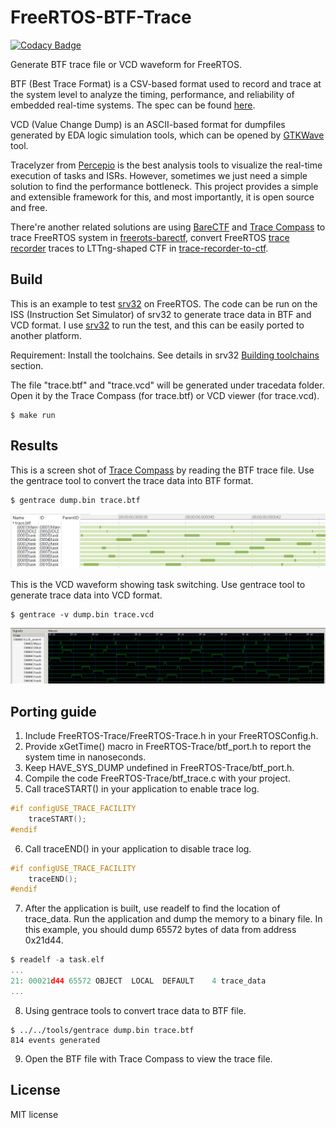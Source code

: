 # FreeRTOS-BTF-Trace

[![Codacy Badge](https://app.codacy.com/project/badge/Grade/f952ae549fe94c2b88401a2cf935359b)](https://www.codacy.com/gh/kuopinghsu/FreeRTOS-BTF-Trace/dashboard?utm_source=github.com&amp;utm_medium=referral&amp;utm_content=kuopinghsu/FreeRTOS-BTF-Trace&amp;utm_campaign=Badge_Grade)

Generate BTF trace file or VCD waveform for FreeRTOS.

BTF (Best Trace Format) is a CSV-based format used to record and trace at the system level to analyze the timing, performance, and reliability of embedded real-time systems. The spec can be found [here](https://assets.vector.com/cms/content/products/TA_Tool_Suite/Docs/BTF_Specification.pdf).

VCD (Value Change Dump) is an ASCII-based format for dumpfiles generated by EDA logic simulation tools, which can be opened by [GTKWave](http://gtkwave.sourceforge.net) tool.

Tracelyzer from [Percepio](https://percepio.com/tracealyzer/) is the best analysis tools to visualize the real-time execution of tasks and ISRs. However, sometimes we just need a simple solution to find the performance bottleneck. This project provides a simple and extensible framework for this, and most importantly, it is open source and free.

There're another related solutions are using [BareCTF](https://barectf.org/) and [Trace Compass](https://www.eclipse.org/tracecompass/) to trace FreeRTOS system in [freerots-barectf](https://github.com/gpollo/freertos-barectf), convert FreeRTOS [trace recorder](https://github.com/percepio/TraceRecorderSource) traces to LTTng-shaped CTF in [trace-recorder-to-ctf](https://github.com/jonlamb-gh/trace-recorder-to-ctf).

## Build

This is an example to test [srv32](https://github.com/kuopinghsu/srv32) on FreeRTOS. The code can be run on the ISS (Instruction Set Simulator) of srv32 to generate trace data in BTF and VCD format. I use [srv32](https://github.com/kuopinghsu/srv32) to run the test, and this can be easily ported to another platform.

Requirement: Install the toolchains. See details in srv32 [Building toolchains](https://github.com/kuopinghsu/srv32#building-toolchains) section.

The file "trace.btf" and "trace.vcd" will be generated under tracedata folder. Open it by the Trace Compass (for trace.btf) or VCD viewer (for trace.vcd).

    $ make run

## Results

This is a screen shot of [Trace Compass](https://www.eclipse.org/tracecompass/) by reading the BTF trace file. Use the gentrace tool to convert the trace data into BTF format.

    $ gentrace dump.bin trace.btf

<img src="images/trace-compass.png" alt="trace-compass" width=640>

This is the VCD waveform showing task switching. Use gentrace tool to generate trace data into VCD format.

    $ gentrace -v dump.bin trace.vcd

<img src="images/vcd.png" alt="vcd" width=640>

## Porting guide

1.  Include FreeRTOS-Trace/FreeRTOS-Trace.h in your FreeRTOSConfig.h.
2.  Provide xGetTime() macro in FreeRTOS-Trace/btf_port.h to report the system time in nanoseconds.
3.  Keep HAVE_SYS_DUMP undefined in FreeRTOS-Trace/btf_port.h.
4.  Compile the code FreeRTOS-Trace/btf_trace.c with your project.
5.  Call traceSTART() in your application to enable trace log.
```c
#if configUSE_TRACE_FACILITY
    traceSTART();
#endif
```
6.  Call traceEND() in your application to disable trace log.
```c
#if configUSE_TRACE_FACILITY
    traceEND();
#endif
```
7.  After the application is built, use readelf to find the location of trace_data. Run the application and dump the memory to a binary file. In this example, you should dump 65572 bytes of data from address 0x21d44.
```c
$ readelf -a task.elf
...
21: 00021d44 65572 OBJECT  LOCAL  DEFAULT    4 trace_data
...
```
8.  Using gentrace tools to convert trace data to BTF file.
```
$ ../../tools/gentrace dump.bin trace.btf
814 events generated
```
9.  Open the BTF file with Trace Compass to view the trace file.

## License

MIT license
